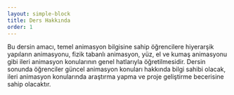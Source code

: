 ```yaml
---
layout: simple-block
title: Ders Hakkında
order: 1
---
```

 

Bu dersin amacı, temel animasyon bilgisine sahip öğrencilere hiyerarşik yapıların animasyonu, fizik tabanlı animasyon, yüz, el ve kumaş animasyonu gibi ileri animasyon konularının genel hatlarıyla öğretilmesidir. Dersin sonunda öğrenciler güncel animasyon konuları hakkında bilgi sahibi olacak, ileri animasyon konularında araştırma yapma ve proje geliştirme becerisine sahip olacaktır.